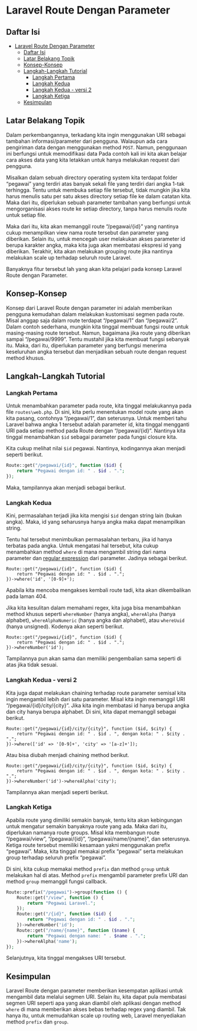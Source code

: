# Laravel Route Dengan Parameter

## Daftar Isi

-   [Laravel Route Dengan Parameter](#laravel-route-dengan-parameter)
    -   [Daftar Isi](#daftar-isi)
    -   [Latar Belakang Topik](#latar-belakang-topik)
    -   [Konsep-Konsep](#konsep-konsep)
    -   [Langkah-Langkah Tutorial](#langkah-langkah-tutorial)
        -   [Langkah Pertama](#langkah-pertama)
        -   [Langkah Kedua](#langkah-kedua)
        -   [Langkah Kedua - versi 2](#langkah-kedua---versi-2)
        -   [Langkah Ketiga](#langkah-ketiga)
    -   [Kesimpulan](#kesimpulan)

## Latar Belakang Topik

Dalam perkembangannya, terkadang kita ingin menggunakan URI sebagai tambahan informasi/parameter dari pengguna. Walaupun ada cara pengiriman data dengan menggunakan method `POST`. Namun, penggunaan ini berfungsi untuk memodifikasi data Pada contoh kali ini kita akan belajar cara akses data yang kita letakkan untuk hanya melakukan request dari pengguna.

Misalkan dalam sebuah directory operating system kita terdapat folder “pegawai” yang terdiri atas banyak sekali file yang terdiri dari angka 1-tak terhingga. Tentu untuk membuka setiap file tersebut, tidak mungkin jika kita harus menulis satu per satu akses directory setiap file ke dalam catatan kita. Maka dari itu, diperlukan sebuah parameter tambahan yang berfungsi untuk mengorganisasi akses route ke setiap directory, tanpa harus menulis route untuk setiap file.

Maka dari itu, kita akan memanggil route “/pegawai/{id}” yang nantinya cukup menampilkan view nama route tersebut dan parameter yang diberikan. Selain itu, untuk mencegah user melakukan akses parameter id berupa karakter angka, maka kita juga akan membatasi ekspresi id yang diberikan. Terakhir, kita akan melakukan grouping route jika nantinya melakukan scale up terhadap seluruh route Laravel.

Banyaknya fitur tersebut lah yang akan kita pelajari pada konsep Laravel Route dengan Parameter.

## Konsep-Konsep

Konsep dari Laravel Route dengan parameter ini adalah memberikan pengguna kemudahan dalam melakukan kustomisasi segmen pada route. Misal anggap saja dalam route terdapat “/pegawai/1” dan “/pegawai/2”. Dalam contoh sederhana, mungkin kita tinggal membuat fungsi route untuk masing-masing route tersebut. Namun, bagaimana jika route yang diberikan sampai “/pegawai/9999”. Tentu mustahil jika kita membuat fungsi sebanyak itu. Maka, dari itu, diperlukan parameter yang berfungsi menerima keseluruhan angka tersebut dan menjadikan sebuah route dengan request method khusus.

## Langkah-Langkah Tutorial

### Langkah Pertama

Untuk menambahkan parameter pada route, kita tinggal melakukannya pada file `routes\web.php`. Di sini, kita perlu menentukan model route yang akan kita pasang, contohnya “/pegawai/1”, dan seterusnya. Untuk memberi tahu Laravel bahwa angka 1 tersebut adalah parameter id, kita tinggal mengganti URI pada setiap method pada Route dengan “/pegawai/{id}”. Nantinya kita tinggal menambahkan `$id` sebagai parameter pada fungsi closure kita.

Kita cukup melihat nilai `$id` pegawai. Nantinya, kodingannya akan menjadi seperti berikut.

```php
Route::get("/pegawai/{id}", function ($id) {
    return "Pegawai dengan id: " . $id . ".";
});
```

Maka, tampilannya akan menjadi sebagai berikut.


### Langkah Kedua

Kini, permasalahan terjadi jika kita mengisi `$id` dengan string lain (bukan angka). Maka, id yang seharusnya hanya angka maka dapat menampilkan string.


Tentu hal tersebut menimbulkan permasalahan terbaru, jika id hanya terbatas pada angka. Untuk mengatasi hal tersebut, kita cukup menambahkan method `where` di mana mengambil string dari nama parameter dan [regular expression](https://developer.mozilla.org/en-US/docs/Web/JavaScript/Guide/Regular_Expressions/Cheatsheet) dari parameter. Jadinya sebagai berikut.

```
Route::get("/pegawai/{id}", function ($id) {
    return "Pegawai dengan id: " . $id . ".";
})->where('id', '[0-9]+');
```

Apabila kita mencoba mengakses kembali route tadi, kita akan dikembalikan pada laman 404.


Jika kita kesulitan dalam memahami regex, kita juga bisa menambahkan method khusus seperti `whereNumber` (hanya angka), `whereAlpha` (hanya alphabet), `whereAlphaNumeric` (hanya angka dan alphabet), atau `whereUuid` (hanya unsigned). Kodenya akan seperti berikut.

```
Route::get("/pegawai/{id}", function ($id) {
    return "Pegawai dengan id: " . $id . ".";
})->whereNumber('id');
```

Tampilannya pun akan sama dan memiliki pengembalian sama seperti di atas jika tidak sesuai.

### Langkah Kedua - versi 2

Kita juga dapat melakukan chaining terhadap route parameter semisal kita ingin mengambil lebih dari satu parameter. Misal kita ingin memanggil URI “/pegawai/{id}/city/{city}”. Jika kita ingin membatasi id hanya berupa angka dan city hanya berupa alphabet. Di sini, kita dapat memanggil sebagai berikut.

```
Route::get("/pegawai/{id}/city/{city}", function ($id, $city) {
    return "Pegawai dengan id: " . $id . ", dengan kota: " . $city . ".";
})->where(['id' => '[0-9]+', 'city' => '[a-z]+']);
```

Atau bisa diubah menjadi chaining method berikut.

```
Route::get("/pegawai/{id}/city/{city}", function ($id, $city) {
    return "Pegawai dengan id: " . $id . ", dengan kota: " . $city . ".";
})->whereNumber('id')->whereAlpha('city');
```

Tampilannya akan menjadi seperti berikut.


### Langkah Ketiga

Apabila route yang dimiliki semakin banyak, tentu kita akan kebingungan untuk mengatur semakin banyaknya route yang ada. Maka dari itu, diperlukan namanya route groups. Misal kita membangun route “/pegawai/view”, “/pegawai/{id}”, “/pegawai/name/{name}”, dan seterusnya. Ketiga route tersebut memiliki kesamaan yakni menggunakan prefix “pegawai”. Maka, kita tinggal memakai prefix “pegawai” serta melakukan group terhadap seluruh prefix “pegawai”.

Di sini, kita cukup memakai method `prefix` dan method `group` untuk melakukan hal di atas. Method `prefix` mengambil parameter prefix URI dan method `group` memanggil fungsi callback.

```php
Route::prefix("/pegawai")->group(function () {
    Route::get("/view", function () {
        return "Pegawai Laravel.";
    });
    Route::get("/{id}", function ($id) {
        return "Pegawai dengan id: " . $id . ".";
    })->whereNumber('id');
    Route::get("/name/{name}", function ($name) {
        return "Pegawai dengan name: " . $name . ".";
    })->whereAlpha('name');
});
```

Selanjutnya, kita tinggal mengakses URI tersebut.

## Kesimpulan

Laravel Route dengan parameter memberikan kesempatan aplikasi untuk mengambil data melalui segmen URI. Selain itu, kita dapat pula membatasi segmen URI seperti apa yang akan diambil oleh aplikasi dengan method `where` di mana memberikan akses bebas terhadap regex yang diambil. Tak hanya itu, untuk memudahkan scale up routing web, Laravel menyediakan method `prefix` dan `group`.